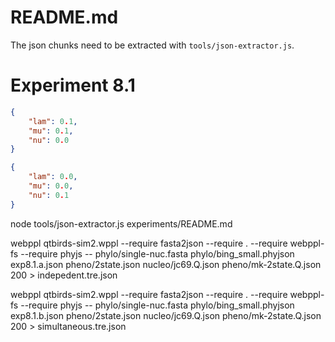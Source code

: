 # README.md

The json chunks need to be extracted with `tools/json-extractor.js`.

# Experiment 8.1

```json exp8.1.a
{
    "lam": 0.1,
    "mu": 0.1,
    "nu": 0.0
}
```

```json exp8.1.b
{
    "lam": 0.0,
    "mu": 0.0,
    "nu": 0.1
}
```

node tools/json-extractor.js experiments/README.md

webppl qtbirds-sim2.wppl --require fasta2json --require . --require webppl-fs --require phyjs --  phylo/single-nuc.fasta  phylo/bing_small.phyjson exp8.1.a.json  pheno/2state.json  nucleo/jc69.Q.json  pheno/mk-2state.Q.json 200 > indepedent.tre.json 

webppl qtbirds-sim2.wppl --require fasta2json --require . --require webppl-fs --require phyjs --  phylo/single-nuc.fasta  phylo/bing_small.phyjson exp8.1.b.json  pheno/2state.json  nucleo/jc69.Q.json  pheno/mk-2state.Q.json 200 > simultaneous.tre.json 